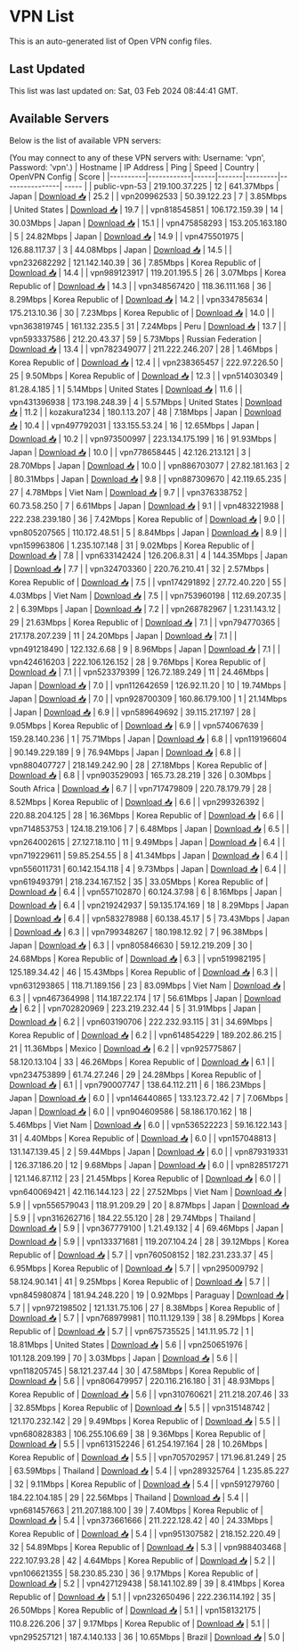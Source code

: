 # VPN List

This is an auto-generated list of Open VPN config files.

## Last Updated

This list was last updated on: Sat, 03 Feb 2024 08:44:41 GMT.

## Available Servers

Below is the list of available VPN servers:

(You may connect to any of these VPN servers with: Username: 'vpn', Password: 'vpn'.)
| Hostname | IP Address | Ping | Speed | Country | OpenVPN Config | Score |
|----------|------------|------|-------|---------|----------------| ----- |
| public-vpn-53 | 219.100.37.225 | 12 | 641.37Mbps | Japan | [Download 📥](./configs/server_0_JP.ovpn) | 25.2 |
| vpn209962533 | 50.39.122.23 | 7 | 3.85Mbps | United States | [Download 📥](./configs/server_1_US.ovpn) | 19.7 |
| vpn818545851 | 106.172.159.39 | 14 | 30.03Mbps | Japan | [Download 📥](./configs/server_2_JP.ovpn) | 15.1 |
| vpn475858293 | 153.205.163.180 | 5 | 24.82Mbps | Japan | [Download 📥](./configs/server_3_JP.ovpn) | 14.9 |
| vpn475501975 | 126.88.117.37 | 3 | 44.08Mbps | Japan | [Download 📥](./configs/server_4_JP.ovpn) | 14.5 |
| vpn232682292 | 121.142.140.39 | 36 | 7.85Mbps | Korea Republic of | [Download 📥](./configs/server_5_KR.ovpn) | 14.4 |
| vpn989123917 | 119.201.195.5 | 26 | 3.07Mbps | Korea Republic of | [Download 📥](./configs/server_6_KR.ovpn) | 14.3 |
| vpn348567420 | 118.36.111.168 | 36 | 8.29Mbps | Korea Republic of | [Download 📥](./configs/server_7_KR.ovpn) | 14.2 |
| vpn334785634 | 175.213.10.36 | 30 | 7.23Mbps | Korea Republic of | [Download 📥](./configs/server_8_KR.ovpn) | 14.0 |
| vpn363819745 | 161.132.235.5 | 31 | 7.24Mbps | Peru | [Download 📥](./configs/server_9_PE.ovpn) | 13.7 |
| vpn593337586 | 212.20.43.37 | 59 | 5.73Mbps | Russian Federation | [Download 📥](./configs/server_10_RU.ovpn) | 13.4 |
| vpn782349077 | 211.222.246.207 | 28 | 1.46Mbps | Korea Republic of | [Download 📥](./configs/server_11_KR.ovpn) | 12.4 |
| vpn238365457 | 222.97.226.50 | 25 | 9.50Mbps | Korea Republic of | [Download 📥](./configs/server_12_KR.ovpn) | 12.3 |
| vpn514030349 | 81.28.4.185 | 1 | 5.14Mbps | United States | [Download 📥](./configs/server_13_US.ovpn) | 11.6 |
| vpn431396938 | 173.198.248.39 | 4 | 5.57Mbps | United States | [Download 📥](./configs/server_14_US.ovpn) | 11.2 |
| kozakura1234 | 180.1.13.207 | 48 | 7.18Mbps | Japan | [Download 📥](./configs/server_15_JP.ovpn) | 10.4 |
| vpn497792031 | 133.155.53.24 | 16 | 12.65Mbps | Japan | [Download 📥](./configs/server_16_JP.ovpn) | 10.2 |
| vpn973500997 | 223.134.175.199 | 16 | 91.93Mbps | Japan | [Download 📥](./configs/server_17_JP.ovpn) | 10.0 |
| vpn778658445 | 42.126.213.121 | 3 | 28.70Mbps | Japan | [Download 📥](./configs/server_18_JP.ovpn) | 10.0 |
| vpn886703077 | 27.82.181.163 | 2 | 80.31Mbps | Japan | [Download 📥](./configs/server_19_JP.ovpn) | 9.8 |
| vpn887309670 | 42.119.65.235 | 27 | 4.78Mbps | Viet Nam | [Download 📥](./configs/server_20_VN.ovpn) | 9.7 |
| vpn376338752 | 60.73.58.250 | 7 | 6.61Mbps | Japan | [Download 📥](./configs/server_21_JP.ovpn) | 9.1 |
| vpn483221988 | 222.238.239.180 | 36 | 7.42Mbps | Korea Republic of | [Download 📥](./configs/server_22_KR.ovpn) | 9.0 |
| vpn805207565 | 110.172.48.51 | 5 | 8.84Mbps | Japan | [Download 📥](./configs/server_23_JP.ovpn) | 8.9 |
| vpn159963806 | 1.235.107.148 | 31 | 9.02Mbps | Korea Republic of | [Download 📥](./configs/server_24_KR.ovpn) | 7.8 |
| vpn633142424 | 126.206.8.31 | 4 | 144.35Mbps | Japan | [Download 📥](./configs/server_25_JP.ovpn) | 7.7 |
| vpn324703360 | 220.76.210.41 | 32 | 2.57Mbps | Korea Republic of | [Download 📥](./configs/server_26_KR.ovpn) | 7.5 |
| vpn174291892 | 27.72.40.220 | 55 | 4.03Mbps | Viet Nam | [Download 📥](./configs/server_27_VN.ovpn) | 7.5 |
| vpn753960198 | 112.69.207.35 | 2 | 6.39Mbps | Japan | [Download 📥](./configs/server_28_JP.ovpn) | 7.2 |
| vpn268782967 | 1.231.143.12 | 29 | 21.63Mbps | Korea Republic of | [Download 📥](./configs/server_29_KR.ovpn) | 7.1 |
| vpn794770365 | 217.178.207.239 | 11 | 24.20Mbps | Japan | [Download 📥](./configs/server_30_JP.ovpn) | 7.1 |
| vpn491218490 | 122.132.6.68 | 9 | 8.96Mbps | Japan | [Download 📥](./configs/server_31_JP.ovpn) | 7.1 |
| vpn424616203 | 222.106.126.152 | 28 | 9.76Mbps | Korea Republic of | [Download 📥](./configs/server_32_KR.ovpn) | 7.1 |
| vpn523379399 | 126.72.189.249 | 11 | 24.46Mbps | Japan | [Download 📥](./configs/server_33_JP.ovpn) | 7.0 |
| vpn112642659 | 126.92.11.20 | 10 | 19.74Mbps | Japan | [Download 📥](./configs/server_34_JP.ovpn) | 7.0 |
| vpn928700309 | 160.86.179.100 | 1 | 21.14Mbps | Japan | [Download 📥](./configs/server_35_JP.ovpn) | 6.9 |
| vpn589649692 | 39.115.217.197 | 28 | 9.05Mbps | Korea Republic of | [Download 📥](./configs/server_36_KR.ovpn) | 6.9 |
| vpn574067639 | 159.28.140.236 | 1 | 75.71Mbps | Japan | [Download 📥](./configs/server_37_JP.ovpn) | 6.8 |
| vpn119196604 | 90.149.229.189 | 9 | 76.94Mbps | Japan | [Download 📥](./configs/server_38_JP.ovpn) | 6.8 |
| vpn880407727 | 218.149.242.90 | 28 | 27.18Mbps | Korea Republic of | [Download 📥](./configs/server_39_KR.ovpn) | 6.8 |
| vpn903529093 | 165.73.28.219 | 326 | 0.30Mbps | South Africa | [Download 📥](./configs/server_40_ZA.ovpn) | 6.7 |
| vpn717479809 | 220.78.179.79 | 28 | 8.52Mbps | Korea Republic of | [Download 📥](./configs/server_41_KR.ovpn) | 6.6 |
| vpn299326392 | 220.88.204.125 | 28 | 16.36Mbps | Korea Republic of | [Download 📥](./configs/server_42_KR.ovpn) | 6.6 |
| vpn714853753 | 124.18.219.106 | 7 | 6.48Mbps | Japan | [Download 📥](./configs/server_43_JP.ovpn) | 6.5 |
| vpn264002615 | 27.127.18.110 | 11 | 9.49Mbps | Japan | [Download 📥](./configs/server_44_JP.ovpn) | 6.4 |
| vpn719229611 | 59.85.254.55 | 8 | 41.34Mbps | Japan | [Download 📥](./configs/server_45_JP.ovpn) | 6.4 |
| vpn556011731 | 60.142.154.118 | 4 | 9.73Mbps | Japan | [Download 📥](./configs/server_46_JP.ovpn) | 6.4 |
| vpn619493791 | 218.234.167.152 | 35 | 33.05Mbps | Korea Republic of | [Download 📥](./configs/server_47_KR.ovpn) | 6.4 |
| vpn557102870 | 60.124.37.98 | 6 | 8.16Mbps | Japan | [Download 📥](./configs/server_48_JP.ovpn) | 6.4 |
| vpn219242937 | 59.135.174.169 | 18 | 8.29Mbps | Japan | [Download 📥](./configs/server_49_JP.ovpn) | 6.4 |
| vpn583278988 | 60.138.45.17 | 5 | 73.43Mbps | Japan | [Download 📥](./configs/server_50_JP.ovpn) | 6.3 |
| vpn799348267 | 180.198.12.92 | 7 | 96.38Mbps | Japan | [Download 📥](./configs/server_51_JP.ovpn) | 6.3 |
| vpn805846630 | 59.12.219.209 | 30 | 24.68Mbps | Korea Republic of | [Download 📥](./configs/server_52_KR.ovpn) | 6.3 |
| vpn519982195 | 125.189.34.42 | 46 | 15.43Mbps | Korea Republic of | [Download 📥](./configs/server_53_KR.ovpn) | 6.3 |
| vpn631293865 | 118.71.189.156 | 23 | 83.09Mbps | Viet Nam | [Download 📥](./configs/server_54_VN.ovpn) | 6.3 |
| vpn467364998 | 114.187.22.174 | 17 | 56.61Mbps | Japan | [Download 📥](./configs/server_55_JP.ovpn) | 6.2 |
| vpn702820969 | 223.219.232.44 | 5 | 31.91Mbps | Japan | [Download 📥](./configs/server_56_JP.ovpn) | 6.2 |
| vpn603190706 | 222.232.93.115 | 31 | 34.69Mbps | Korea Republic of | [Download 📥](./configs/server_57_KR.ovpn) | 6.2 |
| vpn614854229 | 189.202.86.215 | 21 | 11.36Mbps | Mexico | [Download 📥](./configs/server_58_MX.ovpn) | 6.2 |
| vpn925775867 | 58.120.13.104 | 33 | 46.26Mbps | Korea Republic of | [Download 📥](./configs/server_59_KR.ovpn) | 6.1 |
| vpn234753899 | 61.74.27.246 | 29 | 24.28Mbps | Korea Republic of | [Download 📥](./configs/server_60_KR.ovpn) | 6.1 |
| vpn790007747 | 138.64.112.211 | 6 | 186.23Mbps | Japan | [Download 📥](./configs/server_61_JP.ovpn) | 6.0 |
| vpn146440865 | 133.123.72.42 | 7 | 7.06Mbps | Japan | [Download 📥](./configs/server_62_JP.ovpn) | 6.0 |
| vpn904609586 | 58.186.170.162 | 18 | 5.46Mbps | Viet Nam | [Download 📥](./configs/server_63_VN.ovpn) | 6.0 |
| vpn536522223 | 59.16.122.143 | 31 | 4.40Mbps | Korea Republic of | [Download 📥](./configs/server_64_KR.ovpn) | 6.0 |
| vpn157048813 | 131.147.139.45 | 2 | 59.44Mbps | Japan | [Download 📥](./configs/server_65_JP.ovpn) | 6.0 |
| vpn879319331 | 126.37.186.20 | 12 | 9.68Mbps | Japan | [Download 📥](./configs/server_66_JP.ovpn) | 6.0 |
| vpn828517271 | 121.146.87.112 | 23 | 21.45Mbps | Korea Republic of | [Download 📥](./configs/server_67_KR.ovpn) | 6.0 |
| vpn640069421 | 42.116.144.123 | 22 | 27.52Mbps | Viet Nam | [Download 📥](./configs/server_68_VN.ovpn) | 5.9 |
| vpn556579043 | 118.91.209.29 | 20 | 8.87Mbps | Japan | [Download 📥](./configs/server_69_JP.ovpn) | 5.9 |
| vpn316262716 | 184.22.55.120 | 28 | 29.74Mbps | Thailand | [Download 📥](./configs/server_70_TH.ovpn) | 5.9 |
| vpn367779100 | 1.21.49.132 | 4 | 69.46Mbps | Japan | [Download 📥](./configs/server_71_JP.ovpn) | 5.9 |
| vpn133371681 | 119.207.104.24 | 28 | 39.12Mbps | Korea Republic of | [Download 📥](./configs/server_72_KR.ovpn) | 5.7 |
| vpn760508152 | 182.231.233.37 | 45 | 6.95Mbps | Korea Republic of | [Download 📥](./configs/server_73_KR.ovpn) | 5.7 |
| vpn295009792 | 58.124.90.141 | 41 | 9.25Mbps | Korea Republic of | [Download 📥](./configs/server_74_KR.ovpn) | 5.7 |
| vpn845980874 | 181.94.248.220 | 19 | 0.92Mbps | Paraguay | [Download 📥](./configs/server_75_PY.ovpn) | 5.7 |
| vpn972198502 | 121.131.75.106 | 27 | 8.38Mbps | Korea Republic of | [Download 📥](./configs/server_76_KR.ovpn) | 5.7 |
| vpn768979981 | 110.11.129.139 | 38 | 8.29Mbps | Korea Republic of | [Download 📥](./configs/server_77_KR.ovpn) | 5.7 |
| vpn675735525 | 141.11.95.72 | 1 | 18.81Mbps | United States | [Download 📥](./configs/server_78_US.ovpn) | 5.6 |
| vpn250651976 | 101.128.209.199 | 70 | 3.03Mbps | Japan | [Download 📥](./configs/server_79_JP.ovpn) | 5.6 |
| vpn118205745 | 58.121.237.44 | 30 | 47.58Mbps | Korea Republic of | [Download 📥](./configs/server_80_KR.ovpn) | 5.6 |
| vpn806479957 | 220.116.216.180 | 31 | 48.93Mbps | Korea Republic of | [Download 📥](./configs/server_81_KR.ovpn) | 5.6 |
| vpn310760621 | 211.218.207.46 | 33 | 32.85Mbps | Korea Republic of | [Download 📥](./configs/server_82_KR.ovpn) | 5.5 |
| vpn315148742 | 121.170.232.142 | 29 | 9.49Mbps | Korea Republic of | [Download 📥](./configs/server_83_KR.ovpn) | 5.5 |
| vpn680828383 | 106.255.106.69 | 38 | 9.36Mbps | Korea Republic of | [Download 📥](./configs/server_84_KR.ovpn) | 5.5 |
| vpn613152246 | 61.254.197.164 | 28 | 10.26Mbps | Korea Republic of | [Download 📥](./configs/server_85_KR.ovpn) | 5.5 |
| vpn705702957 | 171.96.81.249 | 25 | 63.59Mbps | Thailand | [Download 📥](./configs/server_86_TH.ovpn) | 5.4 |
| vpn289325764 | 1.235.85.227 | 32 | 9.11Mbps | Korea Republic of | [Download 📥](./configs/server_87_KR.ovpn) | 5.4 |
| vpn591279760 | 184.22.104.185 | 29 | 22.56Mbps | Thailand | [Download 📥](./configs/server_88_TH.ovpn) | 5.4 |
| vpn681457663 | 211.207.188.100 | 39 | 7.40Mbps | Korea Republic of | [Download 📥](./configs/server_89_KR.ovpn) | 5.4 |
| vpn373661666 | 211.222.128.42 | 40 | 24.33Mbps | Korea Republic of | [Download 📥](./configs/server_90_KR.ovpn) | 5.4 |
| vpn951307582 | 218.152.220.49 | 32 | 54.89Mbps | Korea Republic of | [Download 📥](./configs/server_91_KR.ovpn) | 5.3 |
| vpn988403468 | 222.107.93.28 | 42 | 4.64Mbps | Korea Republic of | [Download 📥](./configs/server_92_KR.ovpn) | 5.2 |
| vpn106621355 | 58.230.85.230 | 36 | 9.17Mbps | Korea Republic of | [Download 📥](./configs/server_93_KR.ovpn) | 5.2 |
| vpn427129438 | 58.141.102.89 | 39 | 8.41Mbps | Korea Republic of | [Download 📥](./configs/server_94_KR.ovpn) | 5.1 |
| vpn232650496 | 222.236.114.192 | 35 | 26.50Mbps | Korea Republic of | [Download 📥](./configs/server_95_KR.ovpn) | 5.1 |
| vpn158132175 | 110.8.226.206 | 37 | 9.17Mbps | Korea Republic of | [Download 📥](./configs/server_96_KR.ovpn) | 5.1 |
| vpn295257121 | 187.4.140.133 | 36 | 10.65Mbps | Brazil | [Download 📥](./configs/server_97_BR.ovpn) | 5.0 |
